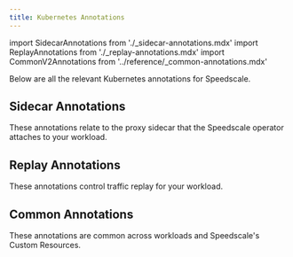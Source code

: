 ```yaml
---
title: Kubernetes Annotations
---
```


import SidecarAnnotations from './_sidecar-annotations.mdx'
import ReplayAnnotations from './_replay-annotations.mdx'
import CommonV2Annotations from '../reference/_common-annotations.mdx'

Below are all the relevant Kubernetes annotations for Speedscale.


## Sidecar Annotations

These annotations relate to the proxy sidecar that the Speedscale operator attaches to your workload.

<SidecarAnnotations />

## Replay Annotations

These annotations control traffic replay for your workload.

<ReplayAnnotations />

## Common Annotations

These annotations are common across workloads and Speedscale's Custom Resources.

<CommonV2Annotations />
